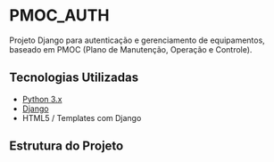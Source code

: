 # PMOC_AUTH

Projeto Django para autenticação e gerenciamento de equipamentos, baseado em PMOC (Plano de Manutenção, Operação e Controle).

##  Tecnologias Utilizadas

- [Python 3.x](https://www.python.org/)
- [Django](https://www.djangoproject.com/)
- HTML5 / Templates com Django

## Estrutura do Projeto

